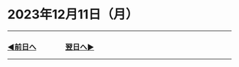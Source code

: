# 2023年12月11日（月）

---

### [◀️前日へ](https://github.com/yuasys/chatty-journal/blob/main/2023/12/2023-12-10.md)&emsp;&emsp;&emsp;&emsp;[翌日へ▶️](https://github.com/yuasys/chatty-journal/blob/main/2023/12/2023-12-12.md)

---
